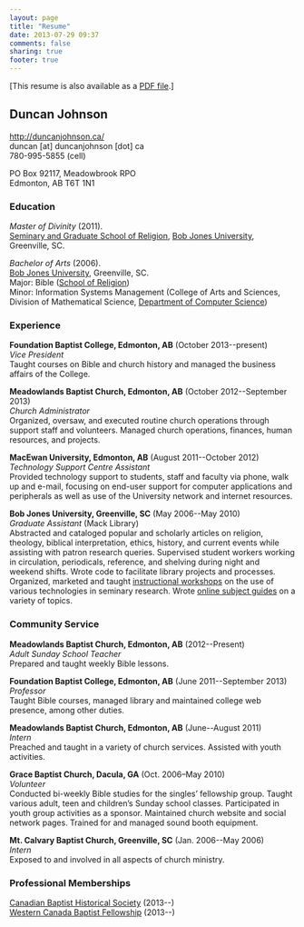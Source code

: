 ```yaml
---
layout: page
title: "Resume"
date: 2013-07-29 09:37
comments: false
sharing: true
footer: true
---
```


[This resume is also available as a [PDF file](/resume/resume.pdf).]

## Duncan Johnson

<http://duncanjohnson.ca/>  
duncan [at] duncanjohnson [dot] ca  
780-995-5855 (cell)

PO Box 92117, Meadowbrook RPO  
Edmonton, AB T6T 1N1

### Education

*Master of Divinity* (2011).  
[Seminary and Graduate School of Religion][BJUSeminary], [Bob Jones University][BobJones], Greenville, SC.

*Bachelor of Arts* (2006).  
[Bob Jones University][BobJones], Greenville, SC.  
Major: Bible ([School of Religion][BJUSchoolOfRelgion])  
Minor: Information Systems Management (College of Arts and Sciences, Division of Mathematical Science, [Department of Computer Science][BJUCompSciDept])

### Experience

**Foundation Baptist College, Edmonton, AB** (October 2013--present)  
*Vice President*  
Taught courses on Bible and church history and managed the business affairs of the College.

**Meadowlands Baptist Church, Edmonton, AB** (October 2012--September 2013)  
*Church Administrator*  
Organized, oversaw, and executed routine church operations through support staff and volunteers. Managed church operations, finances, human resources, and projects.

**MacEwan University, Edmonton, AB** (August 2011--October 2012)   
*Technology Support Centre Assistant*  
Provided technology support to students, staff and faculty via phone, walk up and e-mail, focusing on end-user support for computer applications and peripherals as well as use of the University network and internet resources.

**Bob Jones University, Greenville, SC** (May 2006--May 2010)  
*Graduate Assistant* (Mack Library)  
Abstracted and cataloged popular and scholarly articles on religion, theology, biblical interpretation, ethics, history, and current events while assisting with patron research queries. Supervised student workers working in circulation, periodicals, reference, and shelving during night and weekend shifts. Wrote code to facilitate library projects and processes. Organized, marketed and taught [instructional workshops][semprojworkshops] on the use of various technologies in seminary research. Wrote [online subject guides][libguides] on a variety of topics. <!-- - Projects included: designing an updated web interface for the library catalog, generating barcode labels for approximately 80,000 items from the Library catalog, fixing a broken reference statistics database, simplifying research processes, as well as various small scripts for inventory processing and data migration. -->

<!-- **Bob Jones University, Greenville, SC** (2004--2006)  
*Student Lab Monitor* (Computer Science Lab)  
Assisted students with class assignments. Designed an internal website for the Computer Science Department.  -->

### Community Service

**Meadowlands Baptist Church, Edmonton, AB** (2012--Present)  
*Adult Sunday School Teacher*  
Prepared and taught weekly Bible lessons.

**Foundation Baptist College, Edmonton, AB** (June 2011--September 2013)   
*Professor*  
Taught Bible courses, managed library and maintained college web presence, among other duties.

**Meadowlands Baptist Church, Edmonton, AB** (June--August 2011)  
*Intern*  
Preached and taught in a variety of church services. Assisted with youth activities.
  
**Grace Baptist Church, Dacula, GA**  (Oct. 2006–May 2010)  
*Volunteer*  
Conducted bi-weekly Bible studies for the singles’ fellowship group. Taught various adult, teen and children’s Sunday school classes. Participated in youth group activities as a sponsor. Maintained church website and social network pages. Trained for and managed sound booth equipment.

**Mt. Calvary Baptist Church, Greenville, SC** (Jan. 2006--May 2006)  
*Intern*  
Exposed to and involved in all aspects of church ministry.

### Professional Memberships

[Canadian Baptist Historical Society](https://www.facebook.com/canadianbaptisthistory) (2013--)  
[Western Canada Baptist Fellowship](http://wcbf.net/) (2013--)

[BobJones]: http://www.bju.edu/
[BJUCompSciDept]: http://www.bju.edu/academics/college-and-schools/arts-and-science/mathematical-science/computer-science/
[BJUSchoolOfRelgion]: http://www.bju.edu/academics/college-and-schools/religion/
[BJUSeminary]: http://www.bju.edu/academics/college-and-schools/seminary/
[email]: javascript:DeCryptX('evodboAevodbokpiotpo/db')
[libguides]: /projects/index.html#library-subject-guides
[semprojworkshops]: http://libguides.bju.edu/seminary